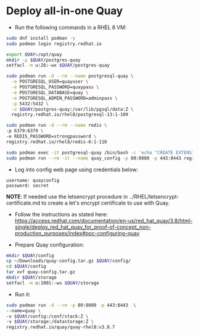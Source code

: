# Deploy all-in-one Quay

* Run the following commands in a RHEL 8 VM:

```bash
sudo dnf install podman -y
sudo podman login registry.redhat.io

export QUAY=/opt/quay
mkdir -p $QUAY/postgres-quay
setfacl -m u:26:-wx $QUAY/postgres-quay

sudo podman run -d --rm --name postgresql-quay \
  -e POSTGRESQL_USER=quayuser \
  -e POSTGRESQL_PASSWORD=quaypass \
  -e POSTGRESQL_DATABASE=quay \
  -e POSTGRESQL_ADMIN_PASSWORD=adminpass \
  -p 5432:5432 \
  -v $QUAY/postgres-quay:/var/lib/pgsql/data:Z \
  registry.redhat.io/rhel8/postgresql-13:1-109

sudo podman run -d --rm --name redis \
-p 6379:6379 \
-e REDIS_PASSWORD=strongpassword \
registry.redhat.io/rhel8/redis-6:1-110

sudo podman exec -it postgresql-quay /bin/bash -c 'echo "CREATE EXTENSION IF NOT EXISTS pg_trgm" | psql -d quay -U postgres'
sudo podman run --rm -it --name quay_config -p 80:8080 -p 443:8443 registry.redhat.io/quay/quay-rhel8:v3.8.7 config secret
```

* Log into config web page using credentials below:

```
username: quayconfig
password: secret
```

**NOTE**: If needed use the letsencrypt procedure in ../RHEL/letsencrypt-certificate.md to create a let's encrypt certificate to use with Quay.

* Follow the instructions as stated here: https://access.redhat.com/documentation/en-us/red_hat_quay/3.8/html-single/deploy_red_hat_quay_for_proof-of-concept_non-production_purposes/index#poc-configuring-quay

* Prepare Quay configuration:

```bash
mkdir $QUAY/config
cp ~/Downloads/quay-config.tar.gz $QUAY/config/
cd $QUAY/config
tar xvf quay-config.tar.gz
mkdir $QUAY/storage
setfacl -m u:1001:-wx $QUAY/storage
```

* Run it:

```bash
sudo podman run -d --rm -p 80:8080 -p 443:8443  \
--name=quay \
-v $QUAY/config:/conf/stack:Z \
-v $QUAY/storage:/datastorage:Z \
registry.redhat.io/quay/quay-rhel8:v3.8.7
```
